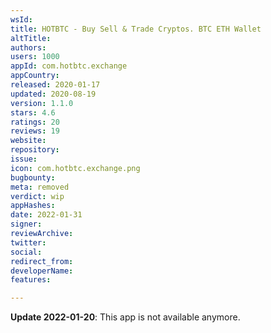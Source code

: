 ```yaml
---
wsId: 
title: HOTBTC - Buy Sell & Trade Cryptos. BTC ETH Wallet
altTitle: 
authors: 
users: 1000
appId: com.hotbtc.exchange
appCountry: 
released: 2020-01-17
updated: 2020-08-19
version: 1.1.0
stars: 4.6
ratings: 20
reviews: 19
website: 
repository: 
issue: 
icon: com.hotbtc.exchange.png
bugbounty: 
meta: removed
verdict: wip
appHashes: 
date: 2022-01-31
signer: 
reviewArchive: 
twitter: 
social: 
redirect_from: 
developerName: 
features: 

---
```


**Update 2022-01-20**: This app is not available anymore.

